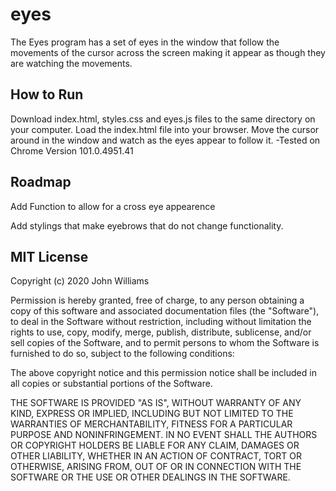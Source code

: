 # eyes
The Eyes program has a set of eyes in the window that follow the movements of the cursor across the screen making it appear as though they are watching the movements.

## How to Run

Download index.html, styles.css and eyes.js files to the same directory on your computer. Load the index.html file into your browser. Move the cursor around in the window and watch as the eyes appear to follow it.
-Tested on Chrome Version 101.0.4951.41

## Roadmap

Add Function to allow for a cross eye appearence

Add stylings that make eyebrows that do not change functionality.

## MIT License

Copyright (c) 2020 John Williams

Permission is hereby granted, free of charge, to any person obtaining a copy
of this software and associated documentation files (the "Software"), to deal
in the Software without restriction, including without limitation the rights
to use, copy, modify, merge, publish, distribute, sublicense, and/or sell
copies of the Software, and to permit persons to whom the Software is
furnished to do so, subject to the following conditions:

The above copyright notice and this permission notice shall be included in all
copies or substantial portions of the Software.

THE SOFTWARE IS PROVIDED "AS IS", WITHOUT WARRANTY OF ANY KIND, EXPRESS OR
IMPLIED, INCLUDING BUT NOT LIMITED TO THE WARRANTIES OF MERCHANTABILITY,
FITNESS FOR A PARTICULAR PURPOSE AND NONINFRINGEMENT. IN NO EVENT SHALL THE
AUTHORS OR COPYRIGHT HOLDERS BE LIABLE FOR ANY CLAIM, DAMAGES OR OTHER
LIABILITY, WHETHER IN AN ACTION OF CONTRACT, TORT OR OTHERWISE, ARISING FROM,
OUT OF OR IN CONNECTION WITH THE SOFTWARE OR THE USE OR OTHER DEALINGS IN THE
SOFTWARE.

